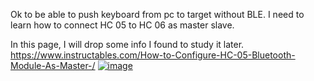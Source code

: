 Ok to be able to push keyboard from pc to target without BLE.
I need to learn how to connect HC 05 to HC 06 as master slave.


In this page, I will drop some info I found to study it later.  
https://www.instructables.com/How-to-Configure-HC-05-Bluetooth-Module-As-Master-/
[![image](https://user-images.githubusercontent.com/20149493/177039320-4bc2bcfa-d1c4-4b02-9323-4e776d7da455.png)](https://www.instructables.com/How-to-Configure-HC-05-Bluetooth-Module-As-Master-/)
